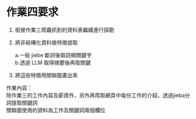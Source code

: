 作業四要求  
===
1. 銜接作業三爬蟲抓到的資料表繼續進行探勘  

2. 將非結構化資料做特徵提取

    a.一般 jiebe 斷詞後取詞頻關鍵字  
    b.透過 LLM 取得摘要後再取關鍵  
    

4. 將這些特徵用關聯圖畫出來 

作業內容：  
除作業三的工作內容及薪資外，另外再爬取網頁中每份工作的介紹，透過jieba分詞提取關鍵詞  
關聯圖使用的資料為工作及關鍵詞兩個欄位
